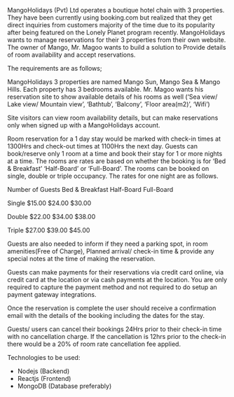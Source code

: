 MangoHolidays (Pvt) Ltd operates a boutique hotel chain with 3 properties. 
They have been currently using booking.com but realized that they get direct inquiries from customers majority of the time due to its popularity after being featured on the Lonely Planet program recently. 
MangoHolidays wants to manage reservations for their 3 properties from their own website. 
The owner of Mango, Mr. Magoo wants to build a solution to Provide details of room availability and accept reservations. 

The requirements are as follows;

MangoHolidays 3 properties are named Mango Sun, Mango Sea & Mango Hills. Each property has 3 bedrooms available. 
Mr. Magoo wants his reservation site to show available details of his rooms as well (‘Sea view/ Lake view/ Mountain view’, ‘Bathtub’, ‘Balcony’, ‘Floor area(m2)’, ‘Wifi’)

Site visitors can view room availability details, but can make reservations only when signed up with a MangoHolidays account.

Room reservation for a 1 day stay would be marked with check-in times at 1300Hrs and check-out times at 1100Hrs the next day. 
Guests can book/reserve only 1 room at a time and book their stay for 1 or more nights at a time. 
The rooms are rates are based on whether the booking is for ‘Bed & Breakfast’ ‘Half-Board’ or ‘Full-Board’. 
The rooms can be booked on single, double or triple occupancy. The rates for one night are as follows.


Number of Guests	Bed & Breakfast	Half-Board	Full-Board

Single	$15.00	$24.00	$30.00

Double	$22.00	$34.00	$38.00

Triple	$27.00	$39.00	$45.00



Guests are also needed to inform if they need a parking spot, in room amenities(Free of Charge), Planned arrival/ check-in time & provide any special notes at the time of making the reservation.

Guests can make payments for their reservations via credit card online, via credit card at the location or via cash payments at the location. You are only required to capture the payment method and not required to do setup an payment gateway integrations.

Once the reservation is complete the user should receive a confirmation email with the details of the booking including the dates for the stay.

Guests/ users can cancel their bookings 24Hrs prior to their check-in time with no cancellation charge. If the cancellation is 12hrs prior to the check-in there would be a 20% of room rate cancellation fee applied.


Technologies to be used:
-	Nodejs (Backend)
-	Reactjs (Frontend)
-	MongoDB (Database preferably)
